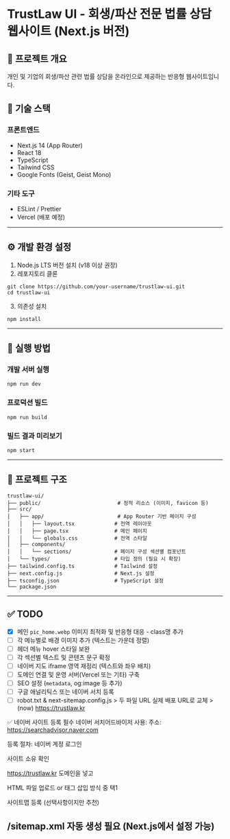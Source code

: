 # TrustLaw UI - 회생/파산 전문 법률 상담 웹사이트 (Next.js 버전)

## 📝 프로젝트 개요
개인 및 기업의 회생/파산 관련 법률 상담을 온라인으로 제공하는 반응형 웹사이트입니다.

## 🚀 기술 스택

### 프론트엔드
- Next.js 14 (App Router)
- React 18
- TypeScript
- Tailwind CSS
- Google Fonts (Geist, Geist Mono)

### 기타 도구
- ESLint / Prettier
- Vercel (배포 예정)

---

## ⚙️ 개발 환경 설정

1. Node.js LTS 버전 설치 (v18 이상 권장)
2. 레포지토리 클론

```
git clone https://github.com/your-username/trustlaw-ui.git
cd trustlaw-ui
```

3. 의존성 설치

```
npm install
```

---

## 🧪 실행 방법

### 개발 서버 실행
```
npm run dev
```

### 프로덕션 빌드
```
npm run build
```

### 빌드 결과 미리보기
```
npm start
```

---

## 📁 프로젝트 구조

```
trustlaw-ui/
├── public/                         # 정적 리소스 (이미지, favicon 등)
├── src/
│   ├── app/                        # App Router 기반 페이지 구성
│   │   ├── layout.tsx             # 전역 레이아웃
│   │   ├── page.tsx               # 메인 페이지
│   │   └── globals.css            # 전역 스타일
│   ├── components/
│   │   └── sections/              # 페이지 구성 섹션별 컴포넌트
│   └── types/                     # 타입 정의 (필요 시 확장)
├── tailwind.config.ts             # Tailwind 설정
├── next.config.js                 # Next.js 설정
├── tsconfig.json                  # TypeScript 설정
└── package.json
```

---

## ✅ TODO

- [x] 메인 `pic_home.webp` 이미지 최적화 및 반응형 대응 - class명 추가
- [ ] 각 메뉴별로 배경 이미지 추가 (텍스트는 가운데 정렬)
- [ ] 헤더 메뉴 hover 스타일 보완
- [ ] 각 섹션별 텍스트 및 콘텐츠 문구 확정
- [ ] 네이버 지도 iframe 영역 재정리 (텍스트와 좌우 배치)
- [ ] 도메인 연결 및 운영 서버(Vercel 또는 기타) 구축
- [ ] SEO 설정 (`metadata`, og:image 등 추가)
- [ ] 구글 애널리틱스 또는 네이버 서치 등록
- [ ] robot.txt & next-sitemap.config.js > 두 파일 URL 실제 배포 URL로 교체 > (now) https://trustlaw.kr

✅ 네이버 사이트 등록 필수
네이버 서치어드바이저 사용:
주소: https://searchadvisor.naver.com

등록 절차:
네이버 계정 로그인

사이트 소유 확인

https://trustlaw.kr 도메인을 넣고

HTML 파일 업로드 or <meta> 태그 삽입 방식 중 택1

사이트맵 등록 (선택사항이지만 추천)

/sitemap.xml 자동 생성 필요 (Next.js에서 설정 가능)
---
